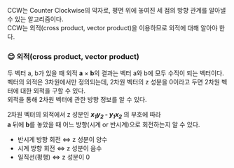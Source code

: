 CCW는 Counter Clockwise의 약자로, 평면 위에 놓여진 세 점의 방향 관계를 알아낼 수 있는 알고리즘이다.  
CCW는 외적(cross product, vector product)을 이용하므로 외적에 대해 알아야 한다.

### :blush: 외적(cross product, vector product)
두 벡터 a, b가 있을 때 외적 **a** × **b**의 결과는 벡터 a와 b에 모두 수직이 되는 벡터이다.  
벡터의 외적은 3차원에서만 정의되는데, 2차원 벡터의 z 성분을 0이라고 두면 2차원 벡터에 대한 외적을 구할 수 있다.  
외적을 통해 2차원 벡터에 관한 방향 정보를 알 수 있다.

2차원 벡터의 외적에서 z 성분인 ***x<sub>1</sub>y<sub>2</sub> - y<sub>1</sub>x<sub>2</sub>*** 의 부호에 따라  
**a** 뒤에 **b**를 놓았을 때 어느 방향(시계 or 반시계)으로 회전하는지 알 수 있다.

* 반시계 방향 회전 ⇔ z 성분이 양수
* 시계 방향 회전 ⇔ z 성분이 음수
* 일직선(평행) ⇔ z 성분이 0
